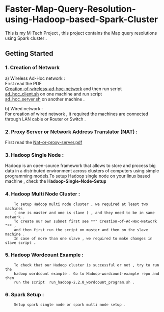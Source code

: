 # Faster-Map-Query-Resolution-using-Hadoop-based-Spark-Cluster

This is my M-Tech Project , this project contains the Map query resolutions using Spark cluster .

## Getting Started

### 1. Creation of Network

a) Wireless Ad-Hoc network :                           
First read the PDF                               
[Creation-of-wireless-ad-hoc-network](Creation-of-Ad-Hoc-Network/Creation-of-wireless-ad-hoc-network.pdf) and then run script                       
[ad_hoc_client.sh](Creation-of-Ad-Hoc-Network/Creation-of-wireless-ad-hc-network/ad_hoc_client.sh) on one machine and run script               
[ad_hoc_server.sh](Creation-of-Ad-Hoc-Network/Creation-of-wireless-ad-hc-network/ad_hoc_server.sh) on another machine .

b) Wired network :        
For creation of wired network , it required the machines are connected through LAN cable or Router or Switch .

### 2. Proxy Server or Network Address Translator (NAT) :   
First read the [Nat-or-proxy-server.pdf](NAT-or-Proxy-server-Setup/Nat-or-proxy-server.pdf)                 


### 3. Hadoop Single Node :
Hadoop is an open-source framework that allows to store and process big data in a distributed environment across clusters of computers using simple programming models.To setup Hadoop single node on your linux based machine , check the **Hadoop-Single-Node-Setup**
        
       
### 4. Hadoop Multi Node Cluster :

        To setup Hadoop multi node cluster , we required at least two machines 
        ( one is master and one is slave ) , and they need to be in same network . 
        To create our own subnet first see **" Creation-of-Ad-Hoc-Network "** , 
        and then first run the script on master and then on the slave machine . 
        In case of more than one slave , we required to make changes in slave script .

### 5. Hadoop Wordcount Example : 
        
        To check that our Hadoop cluster is successful or not , try to run the 
        hadoop wordcount example . Go to Hadoop-wordcount-example repo and then
        run the script  run_hadoop-2.2.0_wordcount_program.sh .
        
### 6. Spark Setup :

        Setup spark single node or spark multi node setup .
